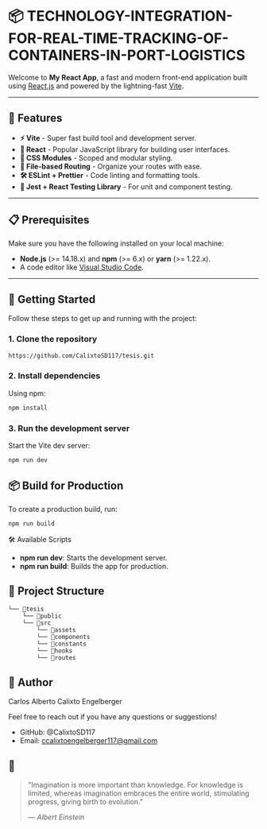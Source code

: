 # 📦 **TECHNOLOGY-INTEGRATION-FOR-REAL-TIME-TRACKING-OF-CONTAINERS-IN-PORT-LOGISTICS**

Welcome to **My React App**, a fast and modern front-end application built using [React.js](https://reactjs.org/) and powered by the lightning-fast [Vite](https://vitejs.dev/).

---

## 🚀 **Features**

- **⚡️ Vite** - Super fast build tool and development server.
- **🔄 React** - Popular JavaScript library for building user interfaces.
- **🎨 CSS Modules** - Scoped and modular styling.
- **📂 File-based Routing** - Organize your routes with ease.
- **🛠️ ESLint + Prettier** - Code linting and formatting tools.
- **🔧 Jest + React Testing Library** - For unit and component testing.

---

## 📋 **Prerequisites**

Make sure you have the following installed on your local machine:

- **Node.js** (>= 14.18.x) and **npm** (>= 6.x) or **yarn** (>= 1.22.x).
- A code editor like [Visual Studio Code](https://code.visualstudio.com/).

---

## 🚀 **Getting Started**

Follow these steps to get up and running with the project:

### 1. **Clone the repository**

```bash
https://github.com/CalixtoSD117/tesis.git
```

### 2. **Install dependencies**

Using npm:
```bash
npm install
```
### 3. **Run the development server**


Start the Vite dev server:

```bash
npm run dev
```

## 📦 **Build for Production**

To create a production build, run:

```bash
npm run build
```


🛠️ Available Scripts
- **npm run dev**: Starts the development server.
- **npm run build**: Builds the app for production.

## 📁 **Project Structure**

```
└── 📁tesis
    └── 📁public
    └── 📁src
        └── 📁assets
        └── 📁components
        └── 📁constants
        └── 📁hooks
        └── 📁routes
```



## 👤 **Author**
Carlos Alberto Calixto Engelberger

Feel free to reach out if you have any questions or suggestions!

- GitHub: @CalixtoSD117
- Email: ccalixtoengelberger117@gmail.com







## **🎨**

> "Imagination is more important than knowledge. For knowledge is limited, whereas imagination embraces the entire world, stimulating progress, giving birth to evolution."
>
> — *Albert Einstein*
